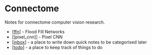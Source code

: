 # Connectome

Notes for connectome computer vision research.

- [[ffn]] - Flood Fill Networks
- [[pixel_cnn]] - Pixel CNN
- [[inbox]] - a place to write down quick notes to be categorised later
- [[todo]] - a place to keep track of things to do

[//begin]: # "Autogenerated link references for markdown compatibility"
[ffn]: ffn "Flood Fill Networks"
[inbox]: inbox "Inbox"
[todo]: todo "Todo"
[//end]: # "Autogenerated link references"
